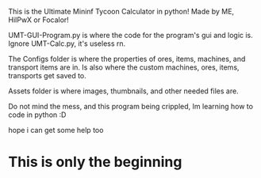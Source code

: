 This is the Ultimate Mininf Tycoon Calculator in python!
Made by ME, HilPwX or Focalor!


UMT-GUI-Program.py is where the code for the program's gui and logic is.
Ignore UMT-Calc.py, it's useless rn.


The Configs folder is where the properties of ores, items, machines, and transport items are in.
Is also where the custom machines, ores, items, transports get saved to.

Assets folder is where images, thumbnails, and other needed files are.


Do not mind the mess, and this program being crippled, Im learning how to code in python :D

hope i can get some help too

# This is only the beginning
